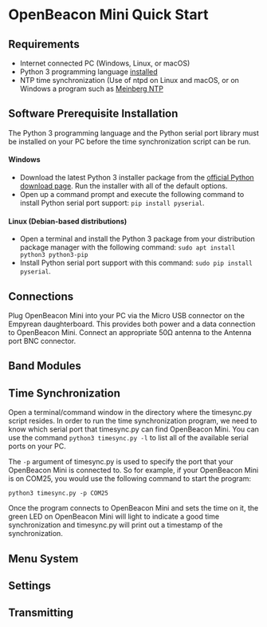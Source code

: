 OpenBeacon Mini Quick Start
===========================

Requirements
------------

* Internet connected PC (Windows, Linux, or macOS)
* Python 3 programming language [installed](https://www.python.org/)
* NTP time synchronization (Use of ntpd on Linux and macOS, or on Windows a program such as [Meinberg NTP](https://www.meinbergglobal.com/english/sw/)

Software Prerequisite Installation
----------------------------------
The Python 3 programming language and the Python serial port library must be installed on your PC before the time synchronization script can be run.

#### Windows
* Download the latest Python 3 installer package from the [official Python download page](https://www.python.org/downloads/). Run the installer with all of the default options.
* Open up a command prompt and execute the following command to install Python serial port support:
`pip install pyserial`.

#### Linux (Debian-based distributions)
* Open a terminal and install the Python 3 package from your distribution package manager with the following command: `sudo apt install python3 python3-pip`
* Install Python serial port support with this command: `sudo pip install pyserial`.

Connections
-----------
Plug OpenBeacon Mini into your PC via the Micro USB connector on the Empyrean daughterboard. This provides both power and a data connection to OpenBeacon Mini. Connect an appropriate 50&Omega; antenna to the Antenna port BNC connector.

Band Modules
------------

Time Synchronization
--------------------
Open a terminal/command window in the directory where the timesync.py script resides. In order to run the time synchronization program, we need to know which serial port that timesync.py can find OpenBeacon Mini. You can use the command `python3 timesync.py -l` to list all of the available serial ports on your PC.

The `-p` argument of timesync.py is used to specify the port that your OpenBeacon Mini is connected to.  So for example, if your OpenBeacon Mini is on COM25, you would use the following command to start the program:

`python3 timesync.py -p COM25`

Once the program connects to OpenBeacon Mini and sets the time on it, the green LED on OpenBeacon Mini will light to indicate a good time synchronization and timesync.py will print out a timestamp of the synchronization.

Menu System
-----------

Settings
--------

Transmitting
------------
